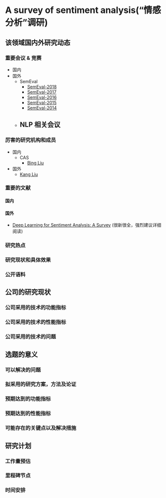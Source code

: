 # A survey of sentiment analysis(“情感分析”调研)

## 该领域国内外研究动态

### 重要会议 & 竞赛
- 国内
- 国外
    - SemEval
        - [SemEval-2018](http://alt.qcri.org/semeval2018/)
        - [SemEval-2017](http://alt.qcri.org/semeval2017/)
        - [SemEval-2016](http://alt.qcri.org/semeval2016/)
        - [SemEval-2015](http://alt.qcri.org/semeval2015/)
        - [SemEval-2014](http://alt.qcri.org/semeval2014/)
    - NLP 相关会议
        -
### 厉害的研究机构和成员
- 国内
    - CAS
        - [Bing Liu](https://www.cs.uic.edu/~liub/)
- 国外
    - [Kang Liu](http://www.nlpr.ia.ac.cn/cip/~liukang/index.html)
### 重要的文献
#### 国内
#### 国外
- [Deep Learning for Sentiment Analysis: A Survey](https://arxiv.org/pdf/1801.07883.pdf) (很新很全，强烈建议详细阅读)
### 研究热点
### 研究现状和具体效果
### 公开语料
## 公司的研究现状
### 公司采用的技术的功能指标
### 公司采用的技术的性能指标
### 公司采用的技术的问题
## 选题的意义
### 可以解决的问题
### 拟采用的研究方案，方法及论证
### 预期达到的功能指标
### 预期达到的性能指标
### 可能存在的关键点以及解决措施
## 研究计划
### 工作量预估
### 里程碑节点
### 时间安排
